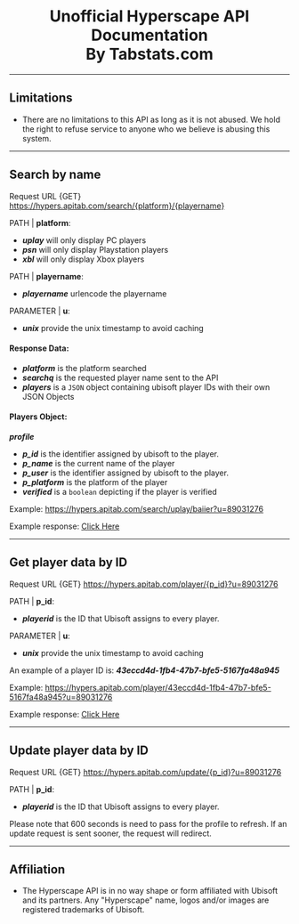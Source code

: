<p align="center">
  <h1 align="center">Unofficial Hyperscape API Documentation<br>By Tabstats.com</h3>
</p>

<hr>

## Limitations
- There are no limitations to this API as long as it is not abused. We hold the right to refuse service to anyone who we believe is abusing this system.

<hr>

## Search by name

Request URL {GET} https://hypers.apitab.com/search/{platform}/{playername}

PATH | **platform**:

- <i>**uplay**</i> will only display PC players<br>
- <i>**psn**</i> will only display Playstation players<br>
- <i>**xbl**</i> will only display Xbox players<br>

PATH | **playername**:

- <i>**playername**</i> urlencode the playername<br>

PARAMETER | **u**:

- <i>**unix**</i> provide the unix timestamp to avoid caching

#### Response Data:

- <i>**platform**</i> is the platform searched<br>
- <i>**searchq**</i> is the requested player name sent to the API<br>
- <i>**players**</i> is a `JSON` object containing ubisoft player IDs with their own JSON Objects<br>

#### Players Object:
<i> **profile**</i>
- <i>**p_id**</i> is the identifier assigned by ubisoft to the player.<br>
- <i>**p_name**</i> is the current name of the player<br>
- <i>**p_user**</i> is the identifier assigned by ubisoft to the player.<br>
- <i>**p_platform**</i> is the platform of the player<br>
- <i>**verified**</i> is a `boolean` depicting if the player is verified<br>

Example: https://hypers.apitab.com/search/uplay/baiier?u=89031276

Example response: <u>[Click Here](https://github.com/Tabwire/HyperScape-API/blob/master/responses/playerdatabyname.json)</u>

<hr>

## Get player data by ID

Request URL {GET} https://hypers.apitab.com/player/{p_id}?u=89031276

PATH | **p_id**:

- <i>**playerid**</i> is the ID that Ubisoft assigns to every player.<br>

PARAMETER | **u**:

- <i>**unix**</i> provide the unix timestamp to avoid caching

An example of a player ID is: <i>**43eccd4d-1fb4-47b7-bfe5-5167fa48a945**</i>

Example: https://hypers.apitab.com/player/43eccd4d-1fb4-47b7-bfe5-5167fa48a945?u=89031276

Example response: <u>[Click Here](https://github.com/Tabwire/HyperScape-API/blob/master/responses/playerdatabyid.json)</u>

<hr>

## Update player data by ID

Request URL {GET} https://hypers.apitab.com/update/{p_id}?u=89031276

PATH | **p_id**:
- <i>**playerid**</i> is the ID that Ubisoft assigns to every player.<br>

Please note that 600 seconds is need to pass for the profile to refresh. If an update request is sent sooner, the request will redirect.

<hr>

## Affiliation
- The Hyperscape API is in no way shape or form affiliated with Ubisoft and its partners. Any "Hyperscape" name, logos and/or images are registered trademarks of Ubisoft.
